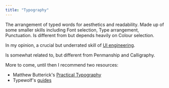 ```yaml
---
title: "Typography"
---
```


The arrangement of typed words for aesthetics and readability. Made up of some smaller skills including Font selection, Type arrangement, Punctuation. Is different from but depends heavily on Colour selection.

In my opinion, a crucial but underrated skill of [UI engineering](notes/UI%20engineering).

Is somewhat related to, but different from Penmanship and Calligraphy.

More to come, until then I recommend two resources:

- Matthew Butterick's [Practical Typography](https://practicaltypography.com/)
- Typewolf's [guides](https://www.typewolf.com/guides)
